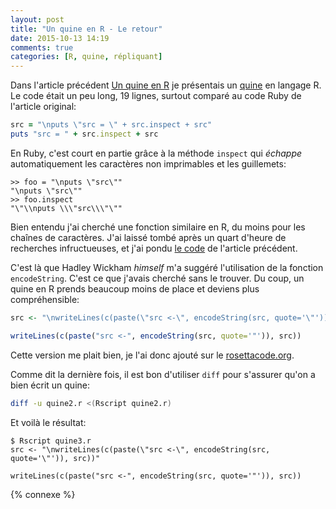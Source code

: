 ```yaml
---
layout: post
title: "Un quine en R - Le retour"
date: 2015-10-13 14:19
comments: true
categories: [R, quine, répliquant]
---
```


Dans l'article précédent [Un quine en R](http://lkdjiin.github.io/blog/2015/10/10/un-quine-en-r/)
je présentais un [quine](https://fr.wikipedia.org/wiki/Quine_%28informatique%29) en langage R. Le code était un peu long, 19 lignes,
surtout comparé au code Ruby de l'article original:

``` ruby
src = "\nputs \"src = \" + src.inspect + src"
puts "src = " + src.inspect + src
```

En Ruby, c'est court en partie grâce à la méthode `inspect` qui *échappe*
automatiquement les caractères non imprimables et les guillemets:

<!-- more -->

```irb
>> foo = "\nputs \"src\""
"\nputs \"src\""
>> foo.inspect
"\"\\nputs \\\"src\\\"\""
```

Bien entendu j'ai cherché une fonction similaire en R, du moins pour les
chaînes de caractères. J'ai laissé tombé après un quart d'heure de recherches
infructueuses, et j'ai pondu [le code](http://lkdjiin.github.io/blog/2015/10/10/un-quine-en-r/) de l'article précédent.

C'est là que Hadley Wickham *himself* m'a suggéré l'utilisation de la fonction
`encodeString`. C'est ce que j'avais cherché sans le trouver. Du coup, un
quine en R prends beaucoup moins de place et deviens plus compréhensible:

``` r quine2.r
src <- "\nwriteLines(c(paste(\"src <-\", encodeString(src, quote='\"')), src))"

writeLines(c(paste("src <-", encodeString(src, quote='"')), src))
```

Cette version me plait bien, je l'ai donc ajouté sur le [rosettacode.org](http://rosettacode.org/wiki/Quine#R).

Comme dit la dernière fois, il est bon d'utiliser `diff` pour s'assurer qu'on
a bien écrit un quine:

``` bash
diff -u quine2.r <(Rscript quine2.r)
```

Et voilà le résultat:

```
$ Rscript quine3.r
src <- "\nwriteLines(c(paste(\"src <-\", encodeString(src, quote='\"')), src))"

writeLines(c(paste("src <-", encodeString(src, quote='"')), src))
```

{% connexe %}
